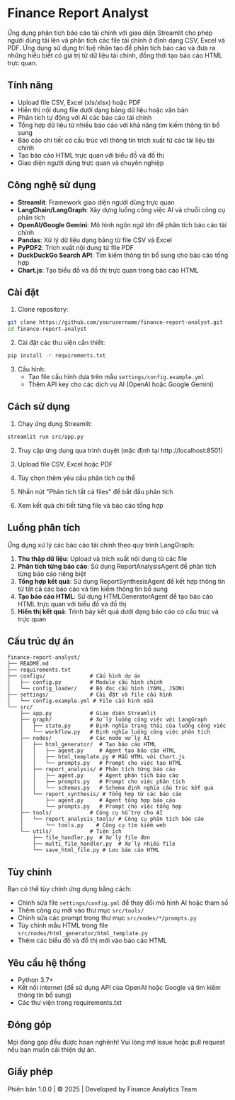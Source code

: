 # Finance Report Analyst

Ứng dụng phân tích báo cáo tài chính với giao diện Streamlit cho phép người dùng tải lên và phân tích các file tài chính ở định dạng CSV, Excel và PDF. Ứng dụng sử dụng trí tuệ nhân tạo để phân tích báo cáo và đưa ra những hiểu biết có giá trị từ dữ liệu tài chính, đồng thời tạo báo cáo HTML trực quan.

## Tính năng

- Upload file CSV, Excel (xls/xlsx) hoặc PDF
- Hiển thị nội dung file dưới dạng bảng dữ liệu hoặc văn bản
- Phân tích tự động với AI các báo cáo tài chính
- Tổng hợp dữ liệu từ nhiều báo cáo với khả năng tìm kiếm thông tin bổ sung
- Báo cáo chi tiết có cấu trúc với thông tin trích xuất từ các tài liệu tài chính
- Tạo báo cáo HTML trực quan với biểu đồ và đồ thị
- Giao diện người dùng trực quan và chuyên nghiệp

## Công nghệ sử dụng

- **Streamlit**: Framework giao diện người dùng trực quan
- **LangChain/LangGraph**: Xây dựng luồng công việc AI và chuỗi công cụ phân tích
- **OpenAI/Google Gemini**: Mô hình ngôn ngữ lớn để phân tích báo cáo tài chính
- **Pandas**: Xử lý dữ liệu dạng bảng từ file CSV và Excel
- **PyPDF2**: Trích xuất nội dung từ file PDF
- **DuckDuckGo Search API**: Tìm kiếm thông tin bổ sung cho báo cáo tổng hợp
- **Chart.js**: Tạo biểu đồ và đồ thị trực quan trong báo cáo HTML

## Cài đặt

1. Clone repository:
```bash
git clone https://github.com/yourusername/finance-report-analyst.git
cd finance-report-analyst
```

2. Cài đặt các thư viện cần thiết:
```bash
pip install -r requirements.txt
```

3. Cấu hình:
   - Tạo file cấu hình dựa trên mẫu `settings/config.example.yml`
   - Thêm API key cho các dịch vụ AI (OpenAI hoặc Google Gemini)

## Cách sử dụng

1. Chạy ứng dụng Streamlit:
```bash
streamlit run src/app.py
```

2. Truy cập ứng dụng qua trình duyệt (mặc định tại http://localhost:8501)

3. Upload file CSV, Excel hoặc PDF

4. Tùy chọn thêm yêu cầu phân tích cụ thể

5. Nhấn nút "Phân tích tất cả files" để bắt đầu phân tích

6. Xem kết quả chi tiết từng file và báo cáo tổng hợp

## Luồng phân tích

Ứng dụng xử lý các báo cáo tài chính theo quy trình LangGraph:

1. **Thu thập dữ liệu**: Upload và trích xuất nội dung từ các file
2. **Phân tích từng báo cáo**: Sử dụng ReportAnalysisAgent để phân tích từng báo cáo riêng biệt
3. **Tổng hợp kết quả**: Sử dụng ReportSynthesisAgent để kết hợp thông tin từ tất cả các báo cáo và tìm kiếm thông tin bổ sung
4. **Tạo báo cáo HTML**: Sử dụng HTMLGeneratorAgent để tạo báo cáo HTML trực quan với biểu đồ và đồ thị
5. **Hiển thị kết quả**: Trình bày kết quả dưới dạng báo cáo có cấu trúc và trực quan

## Cấu trúc dự án

```
finance-report-analyst/
├── README.md
├── requirements.txt
├── configs/              # Cấu hình dự án
│   ├── config.py         # Module cấu hình chính
│   └── config_loader/    # Bộ đọc cấu hình (YAML, JSON)
├── settings/             # Cài đặt và file cấu hình
│   └── config.example.yml # File cấu hình mẫu
└── src/
    ├── app.py            # Giao diện Streamlit
    ├── graph/            # Xử lý luồng công việc với LangGraph
    │   ├── state.py      # Định nghĩa trạng thái của luồng công việc
    │   └── workflow.py   # Định nghĩa luồng công việc phân tích
    ├── nodes/            # Các node xử lý AI
    │   ├── html_generator/  # Tạo báo cáo HTML
    │   │   ├── agent.py     # Agent tạo báo cáo HTML
    │   │   ├── html_template.py # Mẫu HTML với Chart.js
    │   │   └── prompts.py   # Prompt cho việc tạo HTML
    │   ├── report_analysis/ # Phân tích từng báo cáo
    │   │   ├── agent.py     # Agent phân tích báo cáo
    │   │   ├── prompts.py   # Prompt cho việc phân tích
    │   │   └── schemas.py   # Schema định nghĩa cấu trúc kết quả
    │   └── report_synthesis/ # Tổng hợp từ các báo cáo
    │       ├── agent.py     # Agent tổng hợp báo cáo
    │       └── prompts.py   # Prompt cho việc tổng hợp
    ├── tools/            # Công cụ hỗ trợ cho AI
    │   └── report_analysis_tools/ # Công cụ phân tích báo cáo
    │       └── tools.py    # Công cụ tìm kiếm web
    └── utils/            # Tiện ích
        ├── file_handler.py  # Xử lý file đơn
        ├── multi_file_handler.py  # Xử lý nhiều file
        └── save_html_file.py # Lưu báo cáo HTML
```

## Tùy chỉnh

Bạn có thể tùy chỉnh ứng dụng bằng cách:

- Chỉnh sửa file `settings/config.yml` để thay đổi mô hình AI hoặc tham số
- Thêm công cụ mới vào thư mục `src/tools/`
- Chỉnh sửa các prompt trong thư mục `src/nodes/*/prompts.py`
- Tùy chỉnh mẫu HTML trong file `src/nodes/html_generator/html_template.py`
- Thêm các biểu đồ và đồ thị mới vào báo cáo HTML

## Yêu cầu hệ thống

- Python 3.7+
- Kết nối internet (để sử dụng API của OpenAI hoặc Google và tìm kiếm thông tin bổ sung)
- Các thư viện trong requirements.txt

## Đóng góp

Mọi đóng góp đều được hoan nghênh! Vui lòng mở issue hoặc pull request nếu bạn muốn cải thiện dự án.

## Giấy phép

Phiên bản 1.0.0 | © 2025 | Developed by Finance Analytics Team
